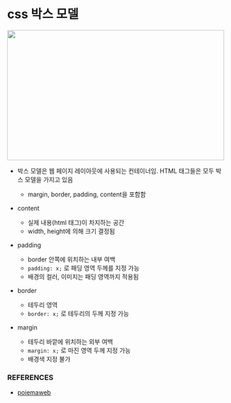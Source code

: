 # css 박스 모델

<img src="https://poiemaweb.com/img/box-model.png" width="500" height="300">

* 박스 모델은 웹 페이지 레이아웃에 사용되는 컨테이너임. HTML 태그들은 모두 박스 모델을 가지고 있음
  * margin, border, padding, content을 포함함

* content
  * 실제 내용(html 태그)이 차지하는 공간
  * width, height에 의해 크기 결정됨
* padding
  * border 안쪽에 위치하는 내부 여백
  * `padding: x;` 로 패딩 영역 두께를 지정 가능
  * 배경의 컬러, 이미지는 패딩 영역까지 적용됨
* border
  * 테두리 영역
  * `border: x;` 로 테두리의 두께 지정 가능
* margin
  * 테두리 바깥에 위치하는 외부 여백
  * `margin: x;` 로 마진 영역 두께 지정 가능
  * 배경색 지정 불가

### REFERENCES

* [poiemaweb](https://poiemaweb.com/css3-box-model)